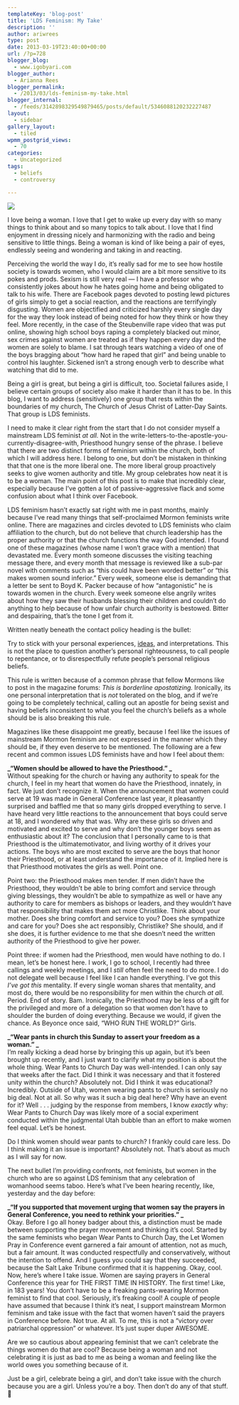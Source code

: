 ```yaml
---
templateKey: 'blog-post'
title: 'LDS Feminism: My Take'
description: ''
author: ariwrees
type: post
date: 2013-03-19T23:40:00+00:00
url: /?p=728
blogger_blog:
  - www.igobyari.com
blogger_author:
  - Arianna Rees
blogger_permalink:
  - /2013/03/lds-feminism-my-take.html
blogger_internal:
  - /feeds/3142898329549879465/posts/default/5346088120232227487
layout:
  - sidebar
gallery_layout:
  - tiled
wpmm_postgrid_views:
  - 70
categories:
  - Uncategorized
tags:
  - beliefs
  - controversy

---
```

[![](https://www.igobyari.com/wp-content/uploads/2013/03/hippie-feminists-300x200.jpg)](https://www.igobyari.com/wp-content/uploads/2013/03/hippie-feminists-300x200.jpg)

I love being a woman. I love that I get to wake up every day with so many things to think about and so many topics to talk about. I love that I find enjoyment in dressing nicely and harmonizing with the radio and being sensitive to little things. Being a woman is kind of like being a pair of eyes, endlessly seeing and wondering and taking in and reacting.

Perceiving the world the way I do, it’s really sad for me to see how hostile society is towards women, who I would claim are a bit more sensitive to its pokes and prods. Sexism is still very real — I have a professor who consistently jokes about how he hates going home and being obligated to talk to his wife. There are Facebook pages devoted to posting lewd pictures of girls simply to get a social reaction, and the reactions are terrifyingly disgusting. Women are objectified and criticized harshly every single day for the way they look instead of being noted for how they think or how they feel. More recently, in the case of the Steubenville rape video that was put online, showing high school boys raping a completely blacked out minor, sex crimes against women are treated as if they happen every day and the women are solely to blame. I sat through tears watching a video of one of the boys bragging about “how hard he raped that girl” and being unable to control his laughter. Sickened isn’t a strong enough verb to describe what watching that did to me.

Being a girl is great, but being a girl is difficult, too. Societal failures aside, I believe certain groups of society also make it harder than it has to be. In this blog, I want to address (sensitively) one group that rests within the boundaries of my church, The Church of Jesus Christ of Latter-Day Saints. That group is LDS feminists.

I need to make it clear right from the start that I do not consider myself a mainstream LDS feminist _at all._ Not in the write-letters-to-the-apostle-you-currently-disagree-with, Priesthood hungry sense of the phrase. I believe that there are two distinct forms of feminism within the church, both of which I will address here. I belong to one, but don’t be mistaken in thinking that that one is the more liberal one. The more liberal group proactively seeks to give women authority and title. My group celebrates how neat it is to be a woman. The main point of this post is to make that incredibly clear, especially because I’ve gotten a lot of passive-aggressive flack and some confusion about what I think over Facebook.

LDS feminism hasn’t exactly sat right with me in past months, mainly because I’ve read many things that self-proclaimed Mormon feminists write online. There are magazines and circles devoted to LDS feminists who claim affiliation to the church, but do not believe that church leadership has the proper authority or that the church functions the way God intended. I found one of these magazines (whose name I won’t grace with a mention) that devastated me. Every month someone discusses the visiting teaching message there, and every month that message is reviewed like a sub-par novel with comments such as “this could have been worded better” or “this makes women sound inferior.” Every week, someone else is demanding that a letter be sent to Boyd K. Packer because of how “antagonistic” he is towards women in the church. Every week someone else angrily writes about how they saw their husbands blessing their children and couldn’t do anything to help because of how unfair church authority is bestowed. Bitter and despairing, that’s the tone I get from it.

Written neatly beneath the contact policy heading is the bullet:

Try to stick with your personal experiences, [ideas](http://www.the-exponent.com/about-2/comment-policy/# "Click to Continue > by RewardsArcade"), and interpretations. This is not the place to question another’s personal righteousness, to call people to repentance, or to disrespectfully refute people’s personal religious beliefs.  
  

This rule is written because of a common phrase that fellow Mormons like to post in the magazine forums: _This is borderline apostatizing._ Ironically, its one personal interpretation that is _not_ tolerated on the blog, and if we’re going to be completely technical, calling out an apostle for being sexist and having beliefs inconsistent to what you feel the church’s beliefs as a whole should be is also breaking this rule. 

Magazines like these disappoint me greatly, because I feel like the issues of mainstream Mormon feminism are not expressed in the manner which they should be, if they even deserve to be mentioned. The following are a few recent and common issues LDS feminists have and how I feel about them:

**_“Women should be allowed to have the Priesthood.” _**  
Without speaking for the church or having any authority to speak for the church, I feel in my heart that women do have the Priesthood, innately, in fact. We just don’t recognize it. When the announcement that women could serve at 19 was made in General Conference last year, it pleasantly surprised and baffled me that so many girls dropped everything to serve. I have heard very little reactions to the announcement that boys could serve at 18, and I wondered why that was. Why are these girls so driven and motivated and excited to serve and why don’t the younger boys seem as enthusiastic about it? The conclusion that I personally came to is that Priesthood is the ultimatemotivator, and living worthy of it drives your actions. The boys who are most excited to serve are the boys that honor their Priesthood, or at least understand the importance of it. Implied here is that Priesthood motivates the girls as well. Point one.

Point two: the Priesthood makes men tender. If men didn’t have the Priesthood, they wouldn’t be able to bring comfort and service through giving blessings, they wouldn’t be able to sympathize as well or have any authority to care for members as bishops or leaders, and they wouldn’t have that responsibility that makes them act more Christlike. Think about your mother. Does she bring comfort and service to you? Does she sympathize and care for you? Does she act responsibly, Christlike? She should, and if she does, it is further evidence to me that she doesn’t need the written authority of the Priesthood to give her power.

Point three: if women had the Priesthood, men would have nothing to do. I mean, let’s be honest here. I work, I go to school, I recently had three callings and weekly meetings, and I _still_ often feel the need to do more. I do not delegate well because I feel like I can handle everything. I’ve got this _I’ve got this_ mentality. If every single woman shares that mentality, and most do, there would be no responsibility for men within the church _at all_. Period. End of story. Bam. Ironically, the Priesthood may be less of a gift for the privileged and more of a delegation so that women don’t have to shoulder the burden of doing everything. Because we would, if given the chance. As Beyonce once said, “WHO RUN THE WORLD?” Girls.

**_“Wear pants in church this Sunday to assert your freedom as a woman.” _**  
I’m really kicking a dead horse by bringing this up again, but it’s been brought up recently, and I just want to clarify what my position is about the whole thing. Wear Pants to Church Day was well-intended. I can only say that weeks after the fact. Did I think it was necessary and that it fostered unity within the church? Absolutely not. Did I think it was educational? Incredibly. Outside of Utah, women wearing pants to church is seriously no big deal. Not at all. So why was it such a big deal here? Why have an event for it? Well . . . judging by the response from members, I know _exactly_ why: Wear Pants to Church Day was likely more of a social experiment conducted within the judgmental Utah bubble than an effort to make women feel equal. Let’s be honest.

Do I think women should wear pants to church? I frankly could care less. Do I think making it an issue is important? Absolutely not. That’s about as much as I will say for now.

The next bullet I’m providing confronts, not feminists, but women in the church who are so against LDS feminism that any celebration of womanhood seems taboo. Here’s what I’ve been hearing recently, like, yesterday and the day before:

**_“If you supported that movement urging that women say the prayers in General Conference, you need to rethink your priorities.” _**  
Okay. Before I go all honey badger about this, a distinction must be made between supporting the prayer movement and thinking it’s cool. Started by the same feminists who began Wear Pants to Church Day, the Let Women Pray in Conference event garnered a fair amount of attention, not as much, but a fair amount. It was conducted respectfully and conservatively, without the intention to offend. And I guess you could say that they succeeded, because the Salt Lake Tribune confirmed that it is happening. Okay, cool. Now, here’s where I take issue. Women are saying prayers in General Conference this year for THE FIRST TIME IN HISTORY. The first time! Like, in 183 years! You don’t have to be a freaking pants-wearing Mormon feminist to find that cool. Seriously, it’s freaking cool! A couple of people have assumed that because I think it’s neat, I support mainstream Mormon feminism and take issue with the fact that women haven’t said the prayers in Conference before. Not true. At all. To me, this is not a “victory over patriarchal oppression” or whatever. It’s just super duper AWESOME.

Are we so cautious about appearing feminist that we can’t celebrate the things women do that are cool? Because being a woman and not celebrating it is just as bad to me as being a woman and feeling like the world owes you something because of it.

Just be a girl, celebrate being a girl, and don’t take issue with the church because you are a girl. Unless you’re a boy. Then don’t do any of that stuff. 🙂